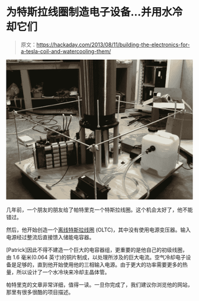 # 为特斯拉线圈制造电子设备…并用水冷却它们

> 原文：<https://hackaday.com/2013/08/11/building-the-electronics-for-a-tesla-coil-and-watercooling-them/>

[![](img/2d93ea41e029092f767085ffd8c77176.png)](http://hackaday.com/wp-content/uploads/2013/08/tesla.jpg)

几年前，一个朋友的朋友给了帕特里克一个特斯拉线圈。这个机会太好了，他不能错过。

然后，他开始创造一个[离线特斯拉线圈](http://www.pnuke.co.nz/2013/08/pyramider-evolution-from-spark-gap-to.html) (OLTC)，其中没有使用电源变压器。输入电源经过整流后直接馈入储能电容器。

[Patrick]因此不得不建造一个巨大的电容器组，更重要的是他自己的初级线圈，由 1.6 毫米(0.064 英寸)的铜片制成，以处理所涉及的巨大电流。空气冷却电子设备是足够的，直到他开始使用他的三相输入电源。由于更大的功率需要更多的热量，所以设计了一个水冷块来冷却主晶体管。

帕特里克的文章非常详细，值得一读。一旦你完成了，我们建议你浏览他的网站，那里有很多很酷的项目描述。